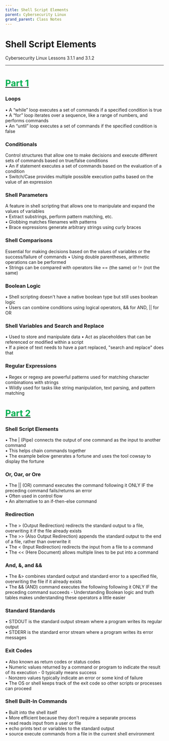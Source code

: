 ```yaml
---
title: Shell Script Elements
parent: Cybersecurity Linux
grand_parent: Class Notes
---
```

# Shell Script Elements
Cybersecurity Linux Lessons 3.1.1 and 3.1.2

___
# <u><span style="color:rgb(0, 176, 80)">Part 1</span></u>
### Loops  
• A “while” loop executes a set of commands if a specified condition is true  
• A “for” loop iterates over a sequence, like a range of numbers, and performs commands  
• An “until” loop executes a set of commands if the specified condition is false

### Conditionals  
Control structures that allow one to make decisions and execute different sets of commands based on true/false conditions  
• An if statement executes a set of commands based on the evaluation of a condition  
• Switch/Case provides multiple possible execution paths based on the value of an expression

### Shell Parameters  
A feature in shell scripting that allows one to manipulate and expand the values of variables  
• Extract substrings, perform pattern matching, etc.  
• Globbing matches filenames with patterns  
• Brace expressions generate arbitrary strings using curly braces

### Shell Comparisons  
Essential for making decisions based on the values of variables or the success/failure of commands 
• Using double parentheses, arithmetic operations can be performed  
• Strings can be compared with operators like == (the same) or != (not the same)

### Boolean Logic  
• Shell scripting doesn't have a native boolean type but still uses boolean logic  
• Users can combine conditions using logical operators, && for AND, || for OR

### Shell Variables and Search and Replace  
• Used to store and manipulate data 
• Act as placeholders that can be referenced or modified within a script  
• If a piece of text needs to have a part replaced, "search and replace" does that

### Regular Expressions  
• Regex or regexp are powerful patterns used for matching character combinations with strings  
• Wildly used for tasks like string manipulation, text parsing, and pattern matching

# <u><span style="color:rgb(0, 176, 80)">Part 2</span></u> 
### Shell Script Elements  
• The | (Pipe) connects the output of one command as the input to another command  
• This helps chain commands together  
• The example below generates a fortune and uses the tool cowsay to display the fortune

### Or, Oar, or Ore  
• The || (OR) command executes the command following it ONLY IF the preceding command fails/returns an error  
• Often used in control flow  
• An alternative to an if-then-else command

### Redirection  
• The > (Output Redirection) redirects the standard output to a file, overwriting it if the file already exists  
• The >> (Also Output Redirection) appends the standard output to the end of a file, rather than overwrite it  
• The < (Input Redirection) redirects the input from a file to a command  
• The << (Here Document) allows multiple lines to be put into a command

### And, &, and &&  
• The &> combines standard output and standard error to a specified file, overwriting the file if it already exists  
• The && (AND) command executes the following following it ONLY IF the preceding command succeeds
	- Understanding Boolean logic and truth tables makes understanding these operators a little easier

### Standard Standards  
• STDOUT is the standard output stream where a program writes its regular output  
• STDERR is the standard error stream where a program writes its error messages

### Exit Codes  
• Also known as return codes or status codes  
• Numeric values returned by a command or program to indicate the result of its execution
	- 0 typically means success  
	- Nonzero values typically indicate an error or some kind of failure  
• The OS or shell keeps track of the exit code so other scripts or processes can proceed

### Shell Built-In Commands  
• Built into the shell itself  
• More efficient because they don't require a separate process  
• read reads input from a user or file  
• echo prints text or variables to the standard output  
• source execute commands from a file in the current shell environment
